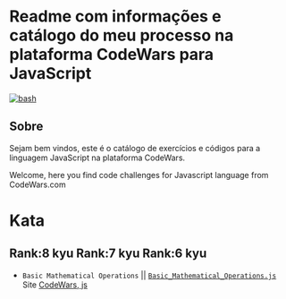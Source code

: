 # Readme com informações e catálogo do meu processo na plataforma CodeWars para JavaScript

<a href="https://www.codewars.com/users/arthurdduarte" target="_blank" rel="noreferrer"> <img src="https://www.codewars.com/users/arthurdduarte/badges/small" alt="bash"/> </a>

## Sobre
Sejam bem vindos, este é o catálogo de exercícios e códigos para a linguagem JavaScript na plataforma CodeWars.

Welcome, here you find code challenges for Javascript language from CodeWars.com

# Kata
## Rank:8 kyu  Rank:7 kyu  Rank:6 kyu   

* `Basic Mathematical Operations` || [`Basic_Mathematical_Operations.js`  ](/Code-Py/Basic_Mathematical_Operations.js) Site [CodeWars, js  ](https://www.codewars.com/kata/57356c55867b9b7a60000bd7/train/javascript)
